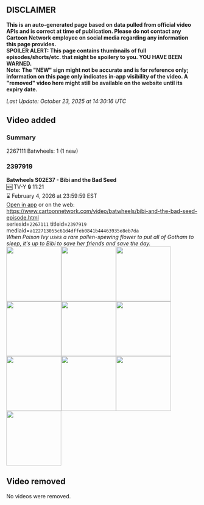 ## DISCLAIMER
**This is an auto-generated page based on data pulled from official video APIs and is correct at time of publication. Please do not contact any Cartoon Network employee on social media regarding any information this page provides.**  
**SPOILER ALERT: This page contains thumbnails of full episodes/shorts/etc. that might be spoilery to you. YOU HAVE BEEN WARNED.**  
**Note: The "NEW" sign might not be accurate and is for reference only; information on this page only indicates in-app visibility of the video. A "removed" video here might still be available on the website until its expiry date.**  

_Last Update: October 23, 2025 at 14:30:16 UTC_
## Video added
### Summary
2267111 Batwheels: 1 (1 new)  
### 2397919
**Batwheels S02E37 - Bibi and the Bad Seed**  
🆕 TV-Y 🔒 11:21  
⌛ February 4, 2026 at 23:59:59 EST  
[Open in app](https://cnvideo.sercomkc.org/redirector.html?type=cnapp&seriesid=1000000000093702&titleid=2397919&mediaid=a122713055c61d4dffeb0841b44463935e8eb7da) or on the web: https://www.cartoonnetwork.com/video/batwheels/bibi-and-the-bad-seed-episode.html  
seriesid=`2267111` titleid=`2397919` mediaid=`a122713055c61d4dffeb0841b44463935e8eb7da`  
_When Poison Ivy uses a rare pollen-spewing flower to put all of Gotham to sleep, it's up to Bibi to save her friends and save the day._  
<a href="https://s3.amazonaws.com/cartoonorchestrator/2397919_001_1280x720.jpg"><img src="https://s3.amazonaws.com/cartoonorchestrator/2397919_001_640x360.jpg" height="144px" /></a><a href="https://s3.amazonaws.com/cartoonorchestrator/2397919_002_1280x720.jpg"><img src="https://s3.amazonaws.com/cartoonorchestrator/2397919_002_640x360.jpg" height="144px" /></a><a href="https://s3.amazonaws.com/cartoonorchestrator/2397919_003_1280x720.jpg"><img src="https://s3.amazonaws.com/cartoonorchestrator/2397919_003_640x360.jpg" height="144px" /></a><a href="https://s3.amazonaws.com/cartoonorchestrator/2397919_004_1280x720.jpg"><img src="https://s3.amazonaws.com/cartoonorchestrator/2397919_004_640x360.jpg" height="144px" /></a><a href="https://s3.amazonaws.com/cartoonorchestrator/2397919_005_1280x720.jpg"><img src="https://s3.amazonaws.com/cartoonorchestrator/2397919_005_640x360.jpg" height="144px" /></a><a href="https://s3.amazonaws.com/cartoonorchestrator/2397919_006_1280x720.jpg"><img src="https://s3.amazonaws.com/cartoonorchestrator/2397919_006_640x360.jpg" height="144px" /></a><a href="https://s3.amazonaws.com/cartoonorchestrator/2397919_007_1280x720.jpg"><img src="https://s3.amazonaws.com/cartoonorchestrator/2397919_007_640x360.jpg" height="144px" /></a><a href="https://s3.amazonaws.com/cartoonorchestrator/2397919_008_1280x720.jpg"><img src="https://s3.amazonaws.com/cartoonorchestrator/2397919_008_640x360.jpg" height="144px" /></a><a href="https://s3.amazonaws.com/cartoonorchestrator/2397919_009_1280x720.jpg"><img src="https://s3.amazonaws.com/cartoonorchestrator/2397919_009_640x360.jpg" height="144px" /></a><a href="https://s3.amazonaws.com/cartoonorchestrator/2397919_010_1280x720.jpg"><img src="https://s3.amazonaws.com/cartoonorchestrator/2397919_010_640x360.jpg" height="144px" /></a>
## Video removed
No videos were removed.  
